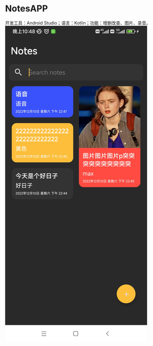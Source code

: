 # NotesAPP
开发工具：Android Studio；语言：Kotlin；功能：增删改查、图片、录音。
![image](https://github.com/lzy0245/NotesAPP/blob/main/photo/%E4%B8%BB%E9%A1%B5.jpg)
